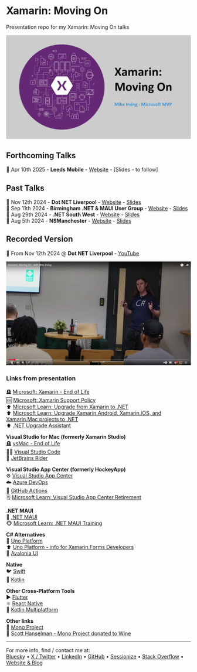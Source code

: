 # Xamarin: Moving On  
Presentation repo for my Xamarin: Moving On talks  

![Xamarin: Moving On](xamarin-moving-on.jpg)

## Forthcoming Talks
📅 Apr 10th 2025 - **Leeds Mobile** - [Website](https://www.meetup.com/leeds-mobile/events/306708871/) - [Slides - to follow]  

## Past Talks  
📅 Nov 12th 2024 - **Dot NET Liverpool** - [Website](https://www.meetup.com/dot-net-liverpool/events/302954625/) - [Slides](https://mikeirvingweb.s3.eu-west-2.amazonaws.com/xamarin-moving-on/2024-11-12-Mike-Irving-Xamarin-Moving-On.pptx)  
📅 Sep 11th 2024 - **Birmingham .NET & MAUI User Group** - [Website](https://www.meetup.com/birmingham-dotnet-and-xamarin-user-group/events/301176508) - [Slides](https://mikeirvingweb.s3.eu-west-2.amazonaws.com/xamarin-moving-on/2024-09-11-Mike-Irving-Xamarin-Moving-On.pptx)  
📅 Aug 29th 2024 - **.NET South West** - [Website](https://www.meetup.com/dotnetsouthwest/events/302996387/) - [Slides](https://mikeirvingweb.s3.eu-west-2.amazonaws.com/xamarin-moving-on/2024-08-29-Mike-Irving-Xamarin-Moving-On.pptx)  
📅 Aug 5th 2024 - **NSManchester** - [Website](https://www.meetup.com/nsmanchester/events/301980488/) - [Slides](https://mikeirvingweb.s3.eu-west-2.amazonaws.com/xamarin-moving-on/2024-08-05-Mike-Irving-Xamarin-Moving-On.pptx)  

## Recorded Version

🍿 From Nov 12th 2024 @ **Dot NET Liverpool** - [YouTube](https://www.youtube.com/watch?v=hHh3Xr45RYw&t=132s)  

[![Dot NET Liverpool: Xamarin - Moving On](xamarin-moving-on-youtube.jpg)](https://www.youtube.com/watch?v=hHh3Xr45RYw&t=132s)

### Links from presentation  

🪦 [Microsoft: Xamarin - End of Life](https://dotnet.microsoft.com/en-us/apps/xamarin)  
🆘 [Microsoft: Xamarin Support Policy](https://dotnet.microsoft.com/en-us/platform/support/policy/xamarin)  
⬆️ [Microsoft Learn: Upgrade from Xamarin to .NET](https://learn.microsoft.com/en-gb/dotnet/maui/migration/?WT.mc_id=MVP_307078)  
⬆️ [Microsoft Learn: Upgrade Xamarin.Android, Xamarin.iOS, and Xamarin.Mac projects to .NET](https://learn.microsoft.com/en-gb/dotnet/maui/migration/native-projects?view=net-maui-8.0&WT.mc_id=MVP_307078)  
⬆️ [.NET Upgrade Assistant](https://marketplace.visualstudio.com/items?itemName=ms-dotnettools.upgradeassistant)  

**Visual Studio for Mac (formerly Xamarin Studio)**  
🪦 [vsMac - End of Life](https://devblogs.microsoft.com/visualstudio/visual-studio-for-mac-retirement-announcement/?WT.mc_id=MVP_307078)  
🧑‍💻 [Visual Studio Code](https://code.visualstudio.com/?WT.mc_id=MVP_307078)  
🧠 [JetBrains Rider](https://www.jetbrains.com/rider/)  

**Visual Studio App Center (formerly HockeyApp)**  
⚙️ [Visual Studio App Center](https://appcenter.ms/)  
☁️ [Azure DevOps](https://azure.microsoft.com/en-gb/products/devops?WT.mc_id=MVP_307078)  
🦑 [GitHub Actions](https://docs.github.com/en/actions)  
🗒️ [Microsoft Learn: Visual Studio App Center Retirement](https://learn.microsoft.com/en-us/appcenter/retirement?WT.mc_id=MVP_307078)  

**.NET MAUI**  
📱 [.NET MAUI](https://dotnet.microsoft.com/en-us/apps/maui)  
🐵 [Microsoft Learn: .NET MAUI Training](https://learn.microsoft.com/en-us/training/paths/build-apps-with-dotnet-maui/?WT.mc_id=MVP_307078)  

**C# Alternatives**  
🧩 [Uno Platform](https://platform.uno/)  
⬆️ [Uno Platform - info for Xamarin.Forms Developers](https://platform.uno/xamarin-forms/)  
📲 [Avalonia UI](https://avaloniaui.net/)  

**Native**  
🐦 [Swift](https://swift.org/)  
🤖 [Kotlin](https://kotlinlang.org/)  

**Other Cross-Platform Tools**  
▶️ [Flutter](https://flutter.dev/)  
⚛️ [React Native](https://reactnative.dev/)  
🤖 [Kotlin Multiplatform](https://kotlinlang.org/docs/multiplatform.html)  

**Other links**  
🦍 [Mono Project](https://www.mono-project.com/)  
🍷 [Scott Hanselman - Mono Project donated to Wine](https://x.com/shanselman/status/1828864622553960509)  

---
For more info, find / contact me at:  
[Bluesky](https://bsky.app/profile/mikeirvingweb.bsky.social) • [X / Twitter](https://x.com/mikeirvingweb) • [LinkedIn](https://www.linkedin.com/in/mikeirving) • [GitHub](https://github.com/mikeirvingweb) • [Sessionize](https://sessionize.com/mikeirving/) • [Stack Overflow](https://stackoverflow.com/users/482901/mike-irving) • [Website & Blog](https://www.mike-irving.co.uk/)
